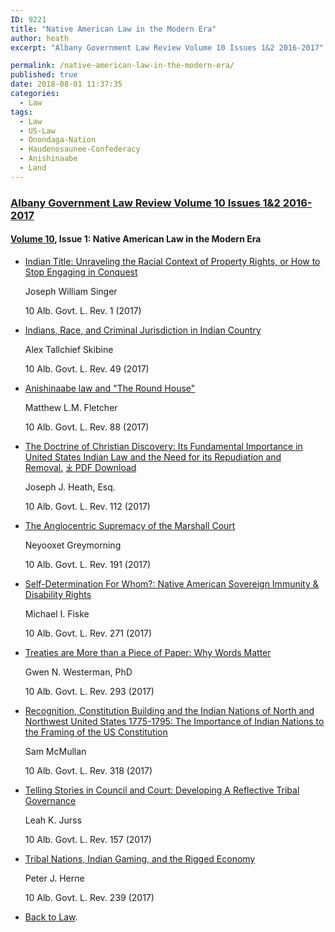 ```yaml
---
ID: 9221
title: "Native American Law in the Modern Era"
author: heath
excerpt: "Albany Government Law Review Volume 10 Issues 1&2 2016-2017"

permalink: /native-american-law-in-the-modern-era/
published: true
date: 2018-08-01 11:37:35
categories:
  - Law
tags:
  - Law
  - US-Law
  - Onondaga-Nation
  - Haudenosaunee-Confederacy
  - Anishinaabe
  - Land
---
```

### [Albany Government Law Review Volume 10 Issues 1&2 2016-2017](http://www.albanygovernmentlawreview.org/archives/Pages/default.aspx)

#### [Volume 10](http://www.albanygovernmentlawreview.org/archives/Pages/default.aspx), Issue 1: Native American Law in the Modern Era

*   [Indian Title: Unraveling the Racial Context of Property Rights, or How to Stop Engaging in Conquest](http://www.albanygovernmentlawreview.org/archives/pages/article-information.aspx?volume=10&issue=1&page=1)

    Joseph William Singer

    10 Alb. Govt. L. Rev. 1 (2017)

*   [Indians, Race, and Criminal Jurisdiction in Indian Country](http://www.albanygovernmentlawreview.org/archives/pages/article-information.aspx?volume=10&issue=1&page=49)

    Alex Tallchief Skibine

    10 Alb. Govt. L. Rev. 49 (2017)

*   [Anishinaabe law and "The Round House"](http://www.albanygovernmentlawreview.org/archives/pages/article-information.aspx?volume=10&issue=1&page=88)

    Matthew L.M. Fletcher

    10 Alb. Govt. L. Rev. 88 (2017)

*   [The Doctrine of Christian Discovery: Its Fundamental Importance in United States Indian Law and the Need for its Repudiation and Removal.](http://www.albanygovernmentlawreview.org/archives/pages/article-information.aspx?volume=10&issue=1&page=112) [⤓ PDF Download](/assets/pdfs/Joe-Heath-THE-DOCTRINE-OF-CHRISTIAN-DISCOVERY-ITS-FUNDAMENTAL-IMPORTANCE-IN-UNITED-STATES-INDIAN-LAW-AND-THE-NEED-FOR-ITS-REPUDIATION-AND-REMOVAL.pdf)

    Joseph J. Heath, Esq.

    10 Alb. Govt. L. Rev. 112 (2017)

*   [The Anglocentric Supremacy of the Marshall Court](http://www.albanygovernmentlawreview.org/archives/pages/article-information.aspx?volume=10&issue=1&page=191)

    Neyooxet Greymorning

    10 Alb. Govt. L. Rev. 191 (2017)

*   [Self-Determination For Whom?: Native American Sovereign Immunity & Disability Rights](http://www.albanygovernmentlawreview.org/archives/pages/article-information.aspx?volume=10&issue=1&page=271)

    Michael I. Fiske

    10 Alb. Govt. L. Rev. 271 (2017)

*   [Treaties are More than a Piece of Paper: Why Words Matter](http://www.albanygovernmentlawreview.org/archives/pages/article-information.aspx?volume=10&issue=1&page=293)

    Gwen N. Westerman, PhD

    10 Alb. Govt. L. Rev. 293 (2017)

*   [Recognition, Constitution Building and the Indian Nations of North and Northwest United States 1775-1795: The Importance of Indian Nations to the Framing of the US Constitution](http://www.albanygovernmentlawreview.org/archives/pages/article-information.aspx?volume=10&issue=1&page=318)

    Sam McMullan

    10 Alb. Govt. L. Rev. 318 (2017)

*   [Telling Stories in Council and Court: Developing A Reflective Tribal Governance](http://www.albanygovernmentlawreview.org/archives/pages/article-information.aspx?volume=10&issue=1&page=157)

    Leah K. Jurss

    10 Alb. Govt. L. Rev. 157 (2017)

*   [Tribal Nations, Indian Gaming, and the Rigged Economy](http://www.albanygovernmentlawreview.org/archives/pages/article-information.aspx?volume=10&issue=1&page=239)

    Peter J. Herne

    10 Alb. Govt. L. Rev. 239 (2017)

  - [Back to Law](/law/).
